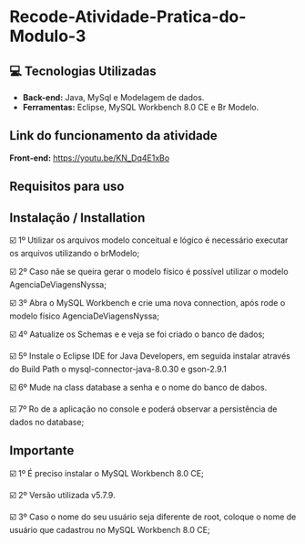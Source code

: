 # Recode-Atividade-Pratica-do-Modulo-3

## :computer: Tecnologias Utilizadas

* **Back-end:** Java, MySql e Modelagem de dados.
* **Ferramentas:** Eclipse, MySQL Workbench 8.0 CE e Br Modelo.

## Link do funcionamento da atividade

**Front-end:** https://youtu.be/KN_Dq4E1xBo

## Requisitos para uso

## Instalação / Installation


☑️ 1º Utilizar os arquivos modelo conceitual e lógico é necessário executar os arquivos utilizando o brModelo;

☑️ 2º Caso nãe se queira gerar o modelo físico é possível utilizar o modelo AgenciaDeViagensNyssa;

☑️ 3º Abra o MySQL Workbench e crie uma nova connection, após rode o modelo físico AgenciaDeViagensNyssa;

☑️ 4º Aatualize os Schemas e e veja se foi criado o banco de dados;

☑️ 5º Instale o Eclipse IDE for Java Developers, em seguida instalar através do Build Path o mysql-connector-java-8.0.30 e gson-2.9.1  

☑️ 6º Mude na class database a senha e o nome do banco de dabos.

☑️ 7º Ro de a aplicação no console e poderá observar a persistência de dados no database;

## Importante

☑️ 1º É preciso instalar o MySQL Workbench 8.0 CE;

☑️ 2º Versão utilizada v5.7.9.

☑️ 3º Caso o nome do seu usuário seja diferente de root, coloque o nome de usuário que cadastrou no  MySQL Workbench 8.0 CE;
